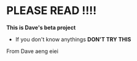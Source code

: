 # PLEASE READ !!!!
**This is Dave's beta project**
- If you don't know anythings **DON'T TRY THIS**

From Dave aeng eiei